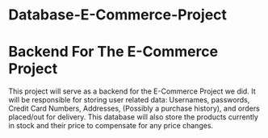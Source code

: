 # Database-E-Commerce-Project


<h1>Backend For The E-Commerce Project</h1>

<p>This project will serve as a backend for the E-Commerce Project we did. It will be responsible for storing user related data: Usernames, passwords, Credit Card Numbers, Addresses, (Possibly a purchase history), and orders placed/out for delivery.  This database will also store the products currently in stock and their price to compensate for any price changes.</p>
